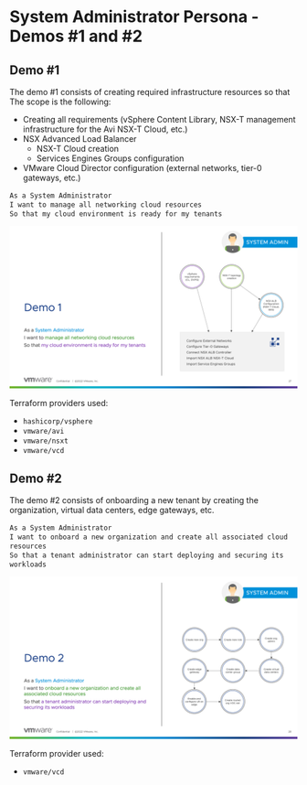 # System Administrator Persona - Demos #1 and #2

## Demo #1

The demo #1 consists of creating required infrastructure resources so that  The scope is the following:

* Creating all requirements (vSphere Content Library, NSX-T management infrastructure for the Avi NSX-T Cloud, etc.)
* NSX Advanced Load Balancer
  * NSX-T Cloud creation
  * Services Engines Groups configuration
* VMware Cloud Director configuration (external networks, tier-0 gateways, etc.)

```
As a System Administrator
I want to manage all networking cloud resources
So that my cloud environment is ready for my tenants
```

![Beyond Networking Automation with VCD, NSX-T and Terraform - Demo 1](../images/demo-1.png)

Terraform providers used:

* `hashicorp/vsphere`
* `vmware/avi`
* `vmware/nsxt`
* `vmware/vcd`

## Demo #2

The demo #2 consists of onboarding a new tenant by creating the organization, virtual data centers, edge gateways, etc.

```
As a System Administrator
I want to onboard a new organization and create all associated cloud resources
So that a tenant administrator can start deploying and securing its workloads
```

![Beyond Networking Automation with VCD, NSX-T and Terraform - Demo 2](../images/demo-2.png)

Terraform provider used:

* `vmware/vcd`
